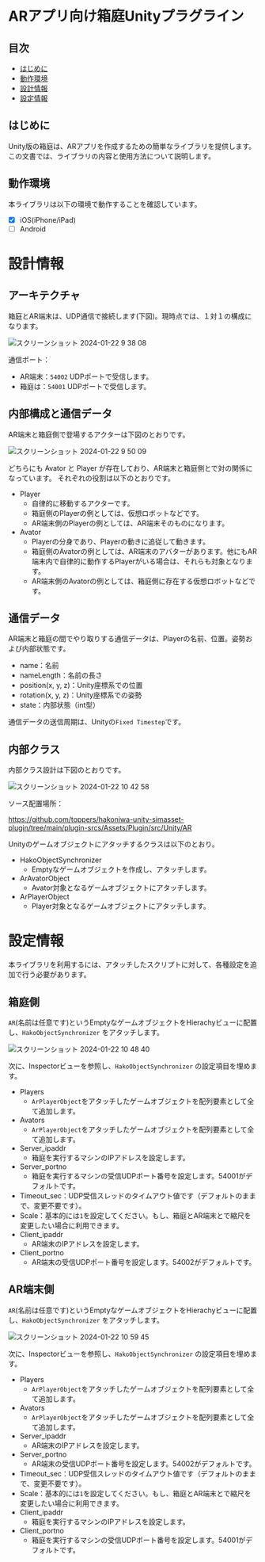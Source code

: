 # ARアプリ向け箱庭Unityプラグライン

## 目次

- [はじめに](#はじめに)
- [動作環境](#動作環境)
- [設計情報](#設計情報)
- [設定情報](#設定情報)

## はじめに

Unity版の箱庭は、ARアプリを作成するための簡単なライブラリを提供します。この文書では、ライブラリの内容と使用方法について説明します。

## 動作環境

本ライブラリは以下の環境で動作することを確認しています。

- [X] iOS(iPhone/iPad)
- [ ] Android

# 設計情報

## アーキテクチャ

箱庭とAR端末は、UDP通信で接続します(下図)。現時点では、１対１の構成になります。

![スクリーンショット 2024-01-22 9 38 08](https://github.com/toppers/hakoniwa-unity-simasset-plugin/assets/164193/b90f6aa6-31f5-4860-baae-f917e9e6014c)

通信ポート：

* AR端末：`54002` UDPポートで受信します。
* 箱庭は：`54001` UDPポートで受信します。

## 内部構成と通信データ

AR端末と箱庭側で登場するアクターは下図のとおりです。

![スクリーンショット 2024-01-22 9 50 09](https://github.com/toppers/hakoniwa-unity-simasset-plugin/assets/164193/5573f90d-b1c9-4ced-9b55-adc7bda56bf8)

どちらにも Avator と Player が存在しており、AR端末と箱庭側とで対の関係になっています。
それぞれの役割は以下のとおりです。

* Player
  * 自律的に移動するアクターです。
  * 箱庭側のPlayerの例としては、仮想ロボットなどです。
  * AR端末側のPlayerの例としては、AR端末そのものになります。
* Avator
  * Playerの分身であり、Playerの動きに追従して動きます。
  * 箱庭側のAvatorの例としては、AR端末のアバターがあります。他にもAR端末内で自律的に動作するPlayerがいる場合は、それらも対象となります。
  * AR端末側のAvatorの例としては、箱庭側に存在する仮想ロボットなどです。

## 通信データ

AR端末と箱庭の間でやり取りする通信データは、Playerの名前、位置。姿勢および内部状態です。

* name：名前
* nameLength：名前の長さ
* position(x, y, z)：Unity座標系での位置
* rotation(x, y, z)：Unity座標系での姿勢
* state：内部状態（int型）

通信データの送信周期は、Unityの`Fixed Timestep`です。

## 内部クラス

内部クラス設計は下図のとおりです。

![スクリーンショット 2024-01-22 10 42 58](https://github.com/toppers/hakoniwa-unity-simasset-plugin/assets/164193/5916f9ca-75d8-4de1-8109-3f1c9348247f)

ソース配置場所：

https://github.com/toppers/hakoniwa-unity-simasset-plugin/tree/main/plugin-srcs/Assets/Plugin/src/Unity/AR

Unityのゲームオブジェクトにアタッチするクラスは以下のとおり。

* HakoObjectSynchronizer
  * Emptyなゲームオブジェクトを作成し、アタッチします。
* ArAvatorObject
  * Avator対象となるゲームオブジェクトにアタッチします。
* ArPlayerObject
  * Player対象となるゲームオブジェクトにアタッチします。

# 設定情報

本ライブラリを利用するには、アタッチしたスクリプトに対して、各種設定を追加で行う必要があります。

## 箱庭側

`AR`(名前は任意です)というEmptyなゲームオブジェクトをHierachyビューに配置し、`HakoObjectSynchronizer` をアタッチします。

![スクリーンショット 2024-01-22 10 48 40](https://github.com/toppers/hakoniwa-unity-simasset-plugin/assets/164193/9061614a-edb9-4d5d-a3ac-335975d6e611)

次に、Inspectorビューを参照し、`HakoObjectSynchronizer` の設定項目を埋めます。

* Players
  * `ArPlayerObject`をアタッチしたゲームオブジェクトを配列要素として全て追加します。
* Avators
  * `ArPlayerObject`をアタッチしたゲームオブジェクトを配列要素として全て追加します。
* Server_ipaddr
  * 箱庭を実行するマシンのIPアドレスを設定します。
* Server_portno
  * 箱庭を実行するマシンの受信UDPポート番号を設定します。54001がデフォルトです。
* Timeout_sec：UDP受信スレッドのタイムアウト値です（デフォルトのままで、変更不要です）。
* Scale：基本的には`1`を設定してください。もし、箱庭とAR端末とで縮尺を変更したい場合に利用できます。
* Client_ipaddr
  * AR端末のIPアドレスを設定します。
* Client_portno
  * AR端末の受信UDPポート番号を設定します。54002がデフォルトです。


## AR端末側


`AR`(名前は任意です)というEmptyなゲームオブジェクトをHierachyビューに配置し、`HakoObjectSynchronizer` をアタッチします。

![スクリーンショット 2024-01-22 10 59 45](https://github.com/toppers/hakoniwa-unity-simasset-plugin/assets/164193/52690874-3d63-4006-96c7-ba51a8f0ef7a)

次に、Inspectorビューを参照し、`HakoObjectSynchronizer` の設定項目を埋めます。

* Players
  * `ArPlayerObject`をアタッチしたゲームオブジェクトを配列要素として全て追加します。
* Avators
  * `ArPlayerObject`をアタッチしたゲームオブジェクトを配列要素として全て追加します。
* Server_ipaddr
  * AR端末のIPアドレスを設定します。
* Server_portno
  * AR端末の受信UDPポート番号を設定します。54002がデフォルトです。
* Timeout_sec：UDP受信スレッドのタイムアウト値です（デフォルトのままで、変更不要です）。
* Scale：基本的には`1`を設定してください。もし、箱庭とAR端末とで縮尺を変更したい場合に利用できます。
* Client_ipaddr
  * 箱庭を実行するマシンのIPアドレスを設定します。
* Client_portno
  * 箱庭を実行するマシンの受信UDPポート番号を設定します。54001がデフォルトです。
